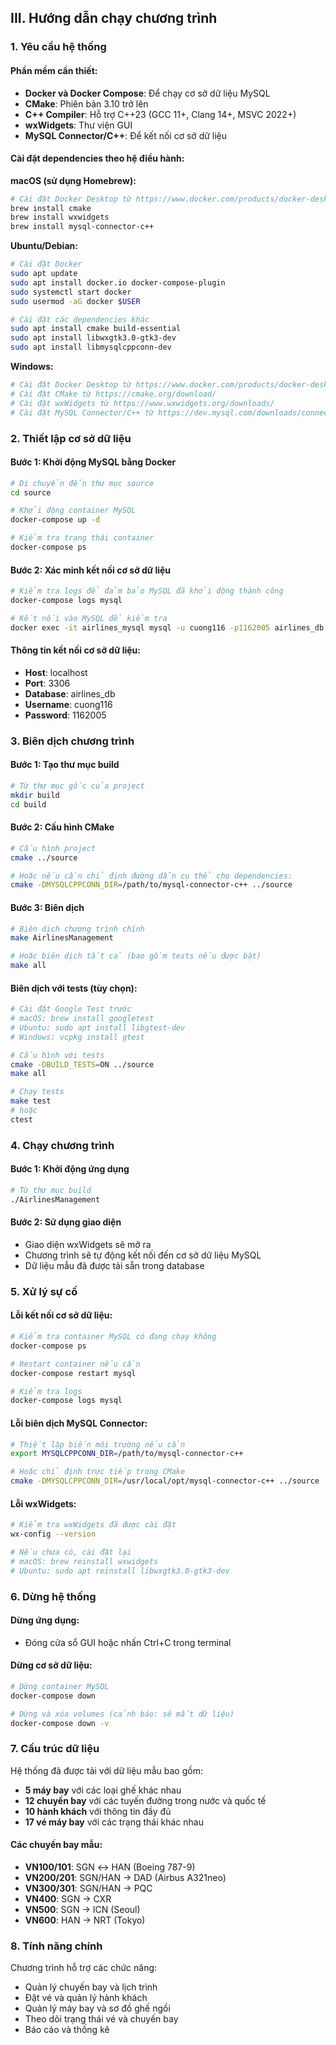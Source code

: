 ## III. Hướng dẫn chạy chương trình

### 1. Yêu cầu hệ thống

#### Phần mềm cần thiết:
- **Docker và Docker Compose**: Để chạy cơ sở dữ liệu MySQL
- **CMake**: Phiên bản 3.10 trở lên
- **C++ Compiler**: Hỗ trợ C++23 (GCC 11+, Clang 14+, MSVC 2022+)
- **wxWidgets**: Thư viện GUI
- **MySQL Connector/C++**: Để kết nối cơ sở dữ liệu

#### Cài đặt dependencies theo hệ điều hành:

**macOS (sử dụng Homebrew):**
```bash
# Cài đặt Docker Desktop từ https://www.docker.com/products/docker-desktop
brew install cmake
brew install wxwidgets
brew install mysql-connector-c++
```

**Ubuntu/Debian:**
```bash
# Cài đặt Docker
sudo apt update
sudo apt install docker.io docker-compose-plugin
sudo systemctl start docker
sudo usermod -aG docker $USER

# Cài đặt các dependencies khác
sudo apt install cmake build-essential
sudo apt install libwxgtk3.0-gtk3-dev
sudo apt install libmysqlcppconn-dev
```

**Windows:**
```bash
# Cài đặt Docker Desktop từ https://www.docker.com/products/docker-desktop
# Cài đặt CMake từ https://cmake.org/download/
# Cài đặt wxWidgets từ https://www.wxwidgets.org/downloads/
# Cài đặt MySQL Connector/C++ từ https://dev.mysql.com/downloads/connector/cpp/
```

### 2. Thiết lập cơ sở dữ liệu

#### Bước 1: Khởi động MySQL bằng Docker
```bash
# Di chuyển đến thư mục source
cd source

# Khởi động container MySQL
docker-compose up -d

# Kiểm tra trạng thái container
docker-compose ps
```

#### Bước 2: Xác minh kết nối cơ sở dữ liệu
```bash
# Kiểm tra logs để đảm bảo MySQL đã khởi động thành công
docker-compose logs mysql

# Kết nối vào MySQL để kiểm tra
docker exec -it airlines_mysql mysql -u cuong116 -p1162005 airlines_db
```

#### Thông tin kết nối cơ sở dữ liệu:
- **Host**: localhost
- **Port**: 3306
- **Database**: airlines_db
- **Username**: cuong116
- **Password**: 1162005

### 3. Biên dịch chương trình

#### Bước 1: Tạo thư mục build
```bash
# Từ thư mục gốc của project
mkdir build
cd build
```

#### Bước 2: Cấu hình CMake
```bash
# Cấu hình project
cmake ../source

# Hoặc nếu cần chỉ định đường dẫn cụ thể cho dependencies:
cmake -DMYSQLCPPCONN_DIR=/path/to/mysql-connector-c++ ../source
```

#### Bước 3: Biên dịch
```bash
# Biên dịch chương trình chính
make AirlinesManagement

# Hoặc biên dịch tất cả (bao gồm tests nếu được bật)
make all
```

#### Biên dịch với tests (tùy chọn):
```bash
# Cài đặt Google Test trước
# macOS: brew install googletest
# Ubuntu: sudo apt install libgtest-dev
# Windows: vcpkg install gtest

# Cấu hình với tests
cmake -DBUILD_TESTS=ON ../source
make all

# Chạy tests
make test
# hoặc
ctest
```

### 4. Chạy chương trình

#### Bước 1: Khởi động ứng dụng
```bash
# Từ thư mục build
./AirlinesManagement
```

#### Bước 2: Sử dụng giao diện
- Giao diện wxWidgets sẽ mở ra
- Chương trình sẽ tự động kết nối đến cơ sở dữ liệu MySQL
- Dữ liệu mẫu đã được tải sẵn trong database

### 5. Xử lý sự cố

#### Lỗi kết nối cơ sở dữ liệu:
```bash
# Kiểm tra container MySQL có đang chạy không
docker-compose ps

# Restart container nếu cần
docker-compose restart mysql

# Kiểm tra logs
docker-compose logs mysql
```

#### Lỗi biên dịch MySQL Connector:
```bash
# Thiết lập biến môi trường nếu cần
export MYSQLCPPCONN_DIR=/path/to/mysql-connector-c++

# Hoặc chỉ định trực tiếp trong CMake
cmake -DMYSQLCPPCONN_DIR=/usr/local/opt/mysql-connector-c++ ../source
```

#### Lỗi wxWidgets:
```bash
# Kiểm tra wxWidgets đã được cài đặt
wx-config --version

# Nếu chưa có, cài đặt lại
# macOS: brew reinstall wxwidgets
# Ubuntu: sudo apt reinstall libwxgtk3.0-gtk3-dev
```

### 6. Dừng hệ thống

#### Dừng ứng dụng:
- Đóng cửa sổ GUI hoặc nhấn Ctrl+C trong terminal

#### Dừng cơ sở dữ liệu:
```bash
# Dừng container MySQL
docker-compose down

# Dừng và xóa volumes (cảnh báo: sẽ mất dữ liệu)
docker-compose down -v
```

### 7. Cấu trúc dữ liệu

Hệ thống đã được tải với dữ liệu mẫu bao gồm:
- **5 máy bay** với các loại ghế khác nhau
- **12 chuyến bay** với các tuyến đường trong nước và quốc tế
- **10 hành khách** với thông tin đầy đủ
- **17 vé máy bay** với các trạng thái khác nhau

#### Các chuyến bay mẫu:
- **VN100/101**: SGN ↔ HAN (Boeing 787-9)
- **VN200/201**: SGN/HAN → DAD (Airbus A321neo)
- **VN300/301**: SGN/HAN → PQC
- **VN400**: SGN → CXR
- **VN500**: SGN → ICN (Seoul)
- **VN600**: HAN → NRT (Tokyo)

### 8. Tính năng chính

Chương trình hỗ trợ các chức năng:
- Quản lý chuyến bay và lịch trình
- Đặt vé và quản lý hành khách
- Quản lý máy bay và sơ đồ ghế ngồi
- Theo dõi trạng thái vé và chuyến bay
- Báo cáo và thống kê